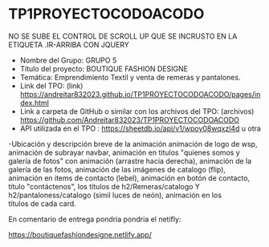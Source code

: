 # TP1PROYECTOCODOACODO

NO SE SUBE EL CONTROL DE SCROLL UP QUE SE INCRUSTO EN LA ETIQUETA .IR-ARRIBA CON JQUERY 

- Nombre del Grupo: GRUPO 5
- Título del proyecto: BOUTIQUE FASHION DESIGNE
- Temática: Emprendimiento Textil y venta de remeras y pantalones.
- Link del TPO: (link) https://andreitar832023.github.io/TP1PROYECTOCODOACODO/pages/index.html
- Link a carpeta de GitHub o similar con los archivos del TPO: (archivos) https://github.com/Andreitar832023/TP1PROYECTOCODOACODO
- API utilizada en el TPO : https://sheetdb.io/api/v1/wpoy08wqxzl4d u  otra

-Ubicación y descripción breve de la animación
animación de logo de wsp, animación de subrayar navbar, animación en titulos "quienes somos y galería de fotos" con animación  (arrastre hacia derecha), animación de la galería de las fotos, animación de las imágenes de catalogo (flip), animación en items de contacto (lebel), animación en botón de contacto, título "contáctenos", los títulos de h2/Remeras/catalogo Y h2/pantaloness/catalogo (simil luces de neón), animación en los títulos de cada card.


En comentario de entrega pondria pondria el netifly:

https://boutiquefashiondesigne.netlify.app/
